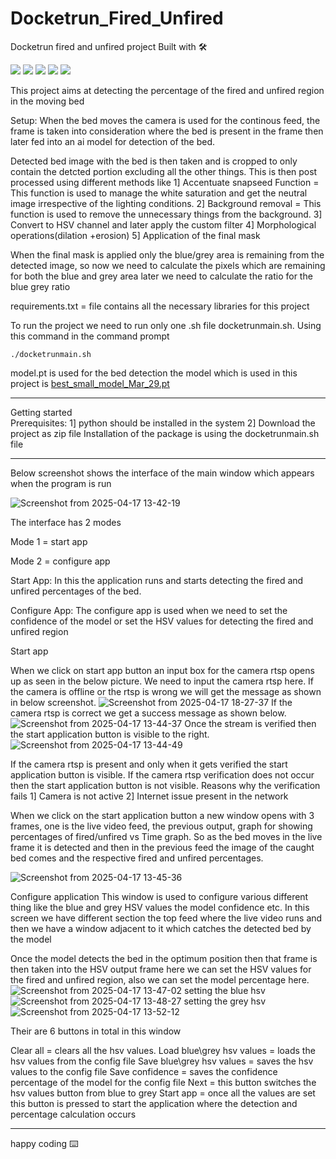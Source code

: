 # Docketrun_Fired_Unfired


Docketrun fired and unfired project 
Built with 🛠️ 

![](https://cdn-icons-png.flaticon.com/128/10090/10090320.png)
![](https://img.icons8.com/?size=160&id=YX03OUiHE3rz&format=png)
![](https://d33wubrfki0l68.cloudfront.net/7c8561d6a2795e512d1f3165ed7edd9405419968/ad392/img/symbol/svg/full_colored_light.svg)
![](https://opencv.org/wp-content/uploads/2022/05/logo.png)
![](https://avatars.githubusercontent.com/u/26833451?s=48&v=4)


This project aims at detecting the percentage of the fired and unfired region in the moving bed 

Setup: When the bed moves the camera is used for the continous feed, the frame is taken into consideration where the bed is present in the frame then 
later fed into an ai model for detection of the bed.

Detected bed image with the bed is then taken and is cropped to only contain the detcted portion excluding all the other things. This is then post processed using different methods like
1] Accentuate snapseed Function  = This function is used to manage the white saturation and get the neutral image irrespective of the lighting conditions.
2] Background removal = This function is used to remove the unnecessary things from the background. 
3] Convert to HSV channel and later apply the custom filter
4] Morphological operations(dilation +erosion) 
5] Application of the final mask 


When the final mask is applied only the blue/grey area  is remaining from the detected image, so now we need to calculate the pixels which are remaining for both 
the blue and grey area later we need to calculate the ratio for the blue grey ratio

requirements.txt = file contains all the necessary libraries for this project

To run the project we need to run only one .sh file docketrunmain.sh. Using this command in the command prompt
```shell
./docketrunmain.sh
```
model.pt is used for the bed detection the model which is used in this project  is [best_small_model_Mar_29.pt](https://github.com/SHREYAS1188/Docketrun_Fired_Unfired/blob/main/best_small_model_Mar_29.pt "best_small_model_Mar_29.pt")

-----------------------------
Getting started  
Prerequisites:
1] python should be installed in the system
2] Download the project as zip file
Installation of the package is using the docketrunmain.sh file

---------------------------------
Below screenshot shows the interface of the main window which appears when the program is run

![Screenshot from 2025-04-17 13-42-19](https://github.com/user-attachments/assets/9d7cbf95-de45-4eb5-8e93-68e5cd592ad3)

The interface has 2 modes 

Mode 1 = start app

Mode 2 = configure app

Start App: In this the application runs and starts detecting the fired and unfired percentages of the bed.

Configure App: The configure app is used when we need to set the confidence of the model or set the HSV values for detecting the fired and unfired region

Start app

When we click on start app button an input box for the camera rtsp opens up as seen in the below picture. 
We need to input the camera rtsp here. 
If the camera is offline or the rtsp is wrong we will get the message as shown in below screenshot. 
![Screenshot from 2025-04-17 18-27-37](https://github.com/user-attachments/assets/18359be0-a99e-4d0d-ac53-ed577a898f4e)
If the camera rtsp is correct we get a success message as shown below.
![Screenshot from 2025-04-17 13-44-37](https://github.com/user-attachments/assets/543aa8b5-c78e-4c2d-88bb-90d827aedd5d)
Once the stream is verified then the start application button is visible to the right. ![Screenshot from 2025-04-17 13-44-49](https://github.com/user-attachments/assets/3d028113-1e6b-4d70-927d-0e02364dfcf6)

If the camera rtsp is present and only when it gets verified the start application button is visible. If the camera rtsp verification does not occur then the start application button is not visible.
Reasons why the verification fails
 1] Camera is not active 
 2] Internet issue present in the network 

When we click on the start application button a new window opens with 3 frames, one is the live video feed, the previous output, graph for showing 
percentages of fired/unfired vs Time graph. So as the bed moves in the live frame it is detected and then in the previous feed the image of the caught bed comes and the respective fired and unfired percentages.

![Screenshot from 2025-04-17 13-45-36](https://github.com/user-attachments/assets/d488dbbb-03bc-4387-8a92-32b6182e6f24)

Configure application 
This window is used to configure various different thing like the blue and grey HSV values the model confidence etc.
In this screen we have different section the top feed where the live video runs and then we have a window adjacent to it which catches the detected
bed by the model

Once the model detects the bed in the optimum position then that frame is then taken into the HSV output frame here we can set the HSV values for the 
fired and unfired region, also we can set the model percentage here. 
![Screenshot from 2025-04-17 13-47-02](https://github.com/user-attachments/assets/3009fbcb-929a-46b5-8bcf-041789259cf5)
setting the blue hsv
![Screenshot from 2025-04-17 13-48-27](https://github.com/user-attachments/assets/ca8283ff-efca-446a-8724-13633c773480)
setting the grey hsv
![Screenshot from 2025-04-17 13-52-12](https://github.com/user-attachments/assets/9369b66b-dafc-4f5b-b6a2-57d375c44fbc)

Their are 6 buttons in total in this window

Clear all = clears all the hsv values. 
Load blue\grey hsv values = loads the hsv values from the config file
Save blue\grey hsv values = saves the hsv values to the config file
Save confidence = saves the confidence percentage of the model for the config file
Next = this button switches the hsv values button from blue to grey 
Start app = once all the values are set this button is pressed to start the application where the detection and percentage calculation occurs 

------------
happy coding ⌨️
